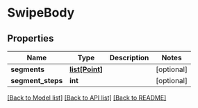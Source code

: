 # SwipeBody

## Properties
Name | Type | Description | Notes
------------ | ------------- | ------------- | -------------
**segments** | [**list[Point]**](Point.md) |  | [optional] 
**segment_steps** | **int** |  | [optional] 

[[Back to Model list]](../README.md#documentation-for-models) [[Back to API list]](../README.md#documentation-for-api-endpoints) [[Back to README]](../README.md)

